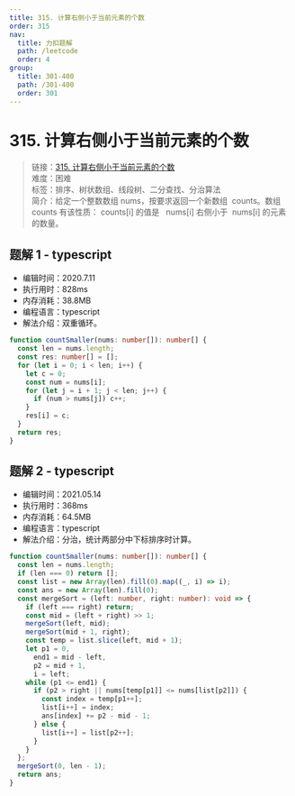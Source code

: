 ```yaml
---
title: 315. 计算右侧小于当前元素的个数
order: 315
nav:
  title: 力扣题解
  path: /leetcode
  order: 4
group:
  title: 301-400
  path: /301-400
  order: 301
---
```


# 315. 计算右侧小于当前元素的个数

> 链接：[315. 计算右侧小于当前元素的个数](https://leetcode-cn.com/problems/count-of-smaller-numbers-after-self/)  
> 难度：困难  
> 标签：排序、树状数组、线段树、二分查找、分治算法  
> 简介：给定一个整数数组 nums，按要求返回一个新数组  counts。数组 counts 有该性质： counts[i] 的值是   nums[i] 右侧小于  nums[i] 的元素的数量。

## 题解 1 - typescript

- 编辑时间：2020.7.11
- 执行用时：828ms
- 内存消耗：38.8MB
- 编程语言：typescript
- 解法介绍：双重循环。

```typescript
function countSmaller(nums: number[]): number[] {
  const len = nums.length;
  const res: number[] = [];
  for (let i = 0; i < len; i++) {
    let c = 0;
    const num = nums[i];
    for (let j = i + 1; j < len; j++) {
      if (num > nums[j]) c++;
    }
    res[i] = c;
  }
  return res;
}
```

## 题解 2 - typescript

- 编辑时间：2021.05.14
- 执行用时：368ms
- 内存消耗：64.5MB
- 编程语言：typescript
- 解法介绍：分治，统计两部分中下标排序时计算。

```typescript
function countSmaller(nums: number[]): number[] {
  const len = nums.length;
  if (len === 0) return [];
  const list = new Array(len).fill(0).map((_, i) => i);
  const ans = new Array(len).fill(0);
  const mergeSort = (left: number, right: number): void => {
    if (left === right) return;
    const mid = (left + right) >> 1;
    mergeSort(left, mid);
    mergeSort(mid + 1, right);
    const temp = list.slice(left, mid + 1);
    let p1 = 0,
      end1 = mid - left,
      p2 = mid + 1,
      i = left;
    while (p1 <= end1) {
      if (p2 > right || nums[temp[p1]] <= nums[list[p2]]) {
        const index = temp[p1++];
        list[i++] = index;
        ans[index] += p2 - mid - 1;
      } else {
        list[i++] = list[p2++];
      }
    }
  };
  mergeSort(0, len - 1);
  return ans;
}
```
